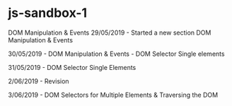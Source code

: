 # js-sandbox-1
DOM Manipulation &amp; Events
29/05/2019 - Started a new section DOM Manipulation &amp; Events

30/05/2019 - DOM Manipulation &amp; Events - DOM Selector Single elements

31/05/2019 - DOM Selector Single Elements

2/06/2019 - Revision

3/06/2019 - DOM Selectors for Multiple Elements & Traversing the DOM 
